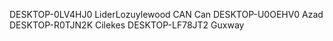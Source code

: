 DESKTOP-0LV4HJ0 LiderLozuylewood
CAN Can
DESKTOP-U0OEHV0 Azad
DESKTOP-R0TJN2K Cilekes
DESKTOP-LF78JT2 Guxway
